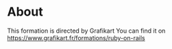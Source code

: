 # About

This formation is directed by Grafikart
You can find it on https://www.grafikart.fr/formations/ruby-on-rails
